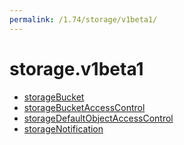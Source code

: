 ```yaml
---
permalink: /1.74/storage/v1beta1/
---
```


# storage.v1beta1



* [storageBucket](storageBucket.md)
* [storageBucketAccessControl](storageBucketAccessControl.md)
* [storageDefaultObjectAccessControl](storageDefaultObjectAccessControl.md)
* [storageNotification](storageNotification.md)